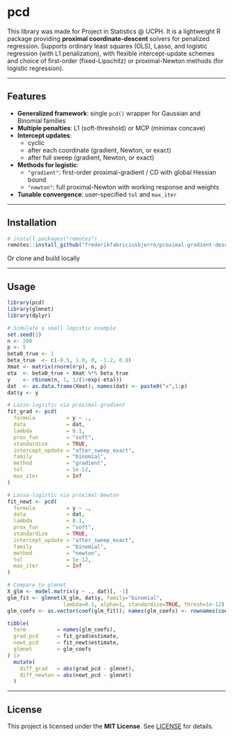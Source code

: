 # pcd

This library was made for Project in Statistics @ UCPH. It is a lightweight R package providing **proximal coordinate-descent** solvers for penalized regression. Supports ordinary least squares (OLS), Lasso, and logistic regression (with L1 penalization), with flexible intercept-update schemes and choice of first-order (fixed-Lipschitz) or proximal-Newton methods (for logistic regression).

---

## Features

- **Generalized framework**: single `pcd()` wrapper for Gaussian and Binomial families  
- **Multiple penalties**: L1 (soft-threshold) or MCP (minimax concave)  
- **Intercept updates**:  
  - cyclic  
  - after each coordinate (gradient, Newton, or exact)  
  - after full sweep (gradient, Newton, or exact)  
- **Methods for logistic**:  
  - `"gradient"`: first-order proximal-gradient / CD with global Hessian bound  
  - `"newton"`: full proximal-Newton with working response and weights  
- **Tunable convergence**: user-specified `tol` and `max_iter`

---

## Installation

```r
# install.packages("remotes")
remotes::install_github("frederikfabriciusbjerre/proximal-gradient-descent")
````

Or clone and build locally

---

## Usage

```r
library(pcd)
library(glmnet)
library(dplyr)

# Simulate a small logistic example
set.seed(1)
n <- 200 
p <- 5
beta0_true <- 1
beta_true  <- c(-0.5, 1.0, 0, -1.2, 0.8)
Xmat <- matrix(rnorm(n*p), n, p)
eta  <- beta0_true + Xmat %*% beta_true
y    <- rbinom(n, 1, 1/(1+exp(-eta)))
dat  <- as.data.frame(Xmat); names(dat) <- paste0("x",1:p)
dat$y <- y

# Lasso‐logistic via proximal‐gradient
fit_grad <- pcd(
  formula          = y ~ .,
  data             = dat,
  lambda           = 0.1,
  prox_fun         = "soft",
  standardize      = TRUE,
  intercept_update = "after_sweep_exact",
  family           = "binomial",
  method           = "gradient",
  tol              = 1e-12,
  max_iter         = Inf
)

# Lasso‐logistic via proximal‐Newton
fit_newt <- pcd(
  formula          = y ~ .,
  data             = dat,
  lambda           = 0.1,
  prox_fun         = "soft",
  standardize      = TRUE,
  intercept_update = "after_sweep_exact",
  family           = "binomial",
  method           = "newton",
  tol              = 1e-12,
  max_iter         = Inf
)

# Compare to glmnet
X_glm <- model.matrix(y ~ ., dat)[, -1]
glm_fit <- glmnet(X_glm, dat$y, family="binomial",
                  lambda=0.1, alpha=1, standardize=TRUE, thresh=1e-12)
glm_coefs <- as.vector(coef(glm_fit)); names(glm_coefs) <- rownames(coef(glm_fit))

tibble(
  term          = names(glm_coefs),
  grad_pcd      = fit_grad$estimate,
  newt_pcd      = fit_newt$estimate,
  glmnet        = glm_coefs
) |>
  mutate(
    diff_grad   = abs(grad_pcd - glmnet),
    diff_newton = abs(newt_pcd - glmnet)
  )
```
---

## License

This project is licensed under the **MIT License**. See [LICENSE](LICENSE.md) for details.

